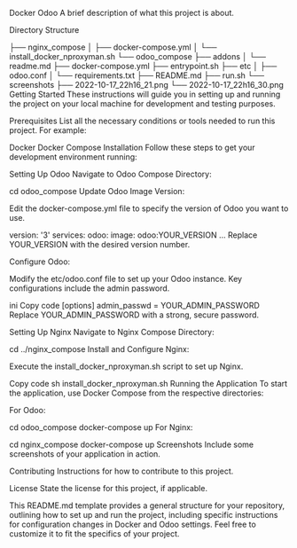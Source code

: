 Docker  Odoo
A brief description of what this project is about.

Directory Structure


├── nginx_compose
│   ├── docker-compose.yml
│   └── install_docker_nproxyman.sh
└── odoo_compose
    ├── addons
    │   └── readme.md
    ├── docker-compose.yml
    ├── entrypoint.sh
    ├── etc
    │   ├── odoo.conf
    │   └── requirements.txt
    ├── README.md
    ├── run.sh
    └── screenshots
        ├── 2022-10-17_22h16_21.png
        └── 2022-10-17_22h16_30.png
Getting Started
These instructions will guide you in setting up and running the project on your local machine for development and testing purposes.

Prerequisites
List all the necessary conditions or tools needed to run this project. For example:

Docker
Docker Compose
Installation
Follow these steps to get your development environment running:

Setting Up Odoo
Navigate to Odoo Compose Directory:

cd odoo_compose
Update Odoo Image Version:

Edit the docker-compose.yml file to specify the version of Odoo you want to use.

version: '3'
services:
  odoo:
    image: odoo:YOUR_VERSION
    ...
Replace YOUR_VERSION with the desired version number.

Configure Odoo:

Modify the etc/odoo.conf file to set up your Odoo instance. Key configurations include the admin password.

ini
Copy code
[options]
admin_passwd = YOUR_ADMIN_PASSWORD
Replace YOUR_ADMIN_PASSWORD with a strong, secure password.

Setting Up Nginx
Navigate to Nginx Compose Directory:


cd ../nginx_compose
Install and Configure Nginx:

Execute the install_docker_nproxyman.sh script to set up Nginx.

Copy code
sh install_docker_nproxyman.sh
Running the Application
To start the application, use Docker Compose from the respective directories:

For Odoo:


cd odoo_compose
docker-compose up
For Nginx:


cd nginx_compose
docker-compose up
Screenshots
Include some screenshots of your application in action.

Contributing
Instructions for how to contribute to this project.

License
State the license for this project, if applicable.

This README.md template provides a general structure for your repository, outlining how to set up and run the project, including specific instructions for configuration changes in Docker and Odoo settings. Feel free to customize it to fit the specifics of your project.